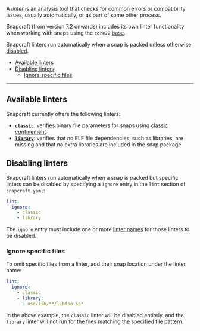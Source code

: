 A _linter_ is an analysis tool that checks for common errors or compatibility issues, usually automatically, or as part of some other process.

Snapcraft (from version 7.2 onwards) includes its own  linter functionality when working with snaps using the `core22` [base](/t/base-snaps/11198).

Snapcraft linters run automatically when a snap is packed unless otherwise [disabled](#heading--disabled).

- [Available linters](#heading--linters)
- [Disabling linters](#heading--disable)
  -  [Ignore specific files](#heading--disable-files)
---

<h2 id='heading--linters'>Available linters</h2>

Snapcraft currently offers the following linters:

- **[`classic`](/t/classic-linter/32228)**: verifies binary file parameters for snaps using [classic confinement](/t/snap-confinement/6233)
- **[`library`](/t/library-linter/32229)**: verifies that no ELF file dependencies, such as libraries, are missing and that no extra libraries are included in the snap package

<h2 id='heading--disable'>Disabling linters</h2>

Snapcraft linters run automatically when a snap is packed but specific linters can be disabled by specifying a `ignore` entry in the `lint` section of `snapcraft.yaml`:

```yaml
lint:
  ignore:
    - classic 
    - library
```

The `ignore` entry must include one or more [linter names](#heading--linters) for those linters to be disabled.

<h3 id='heading--disable-files'>Ignore specific files</h3>

To omit specific files from a linter, add their snap location under the linter name:

```yaml
lint:
  ignore:
    - classic
    - library:
      - usr/lib/**/libfoo.so*
```

In the above example, the `classic` linter will be disabled entirely, and the `library` linter will not run for the files matching the specified file pattern.
